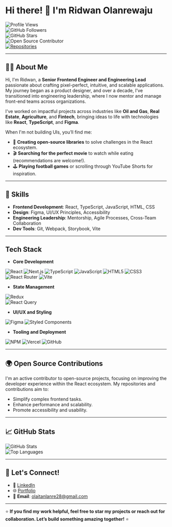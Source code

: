 # Hi there! 👋 I'm Ridwan Olanrewaju  

![Profile Views](https://komarev.com/ghpvc/?username=ibnlanre&color=blueviolet&style=flat-square)  
![GitHub Followers](https://img.shields.io/github/followers/ibnlanre?style=flat-square&color=blue)  
![GitHub Stars](https://img.shields.io/github/stars/ibnlanre?style=flat-square&color=yellow)  
![Open Source Contributor](https://img.shields.io/badge/Open%20Source-Contributor-brightgreen?style=flat-square)  
[![Repositories](https://img.shields.io/badge/My%20Repositories-%F0%9F%93%96-blue?style=flat-square)](https://github.com/ibnlanre?tab=repositories)

---

## 👨‍💻 About Me  

Hi, I'm Ridwan, a **Senior Frontend Engineer and Engineering Lead** passionate about crafting pixel-perfect, intuitive, and scalable applications. My journey began as a product designer, and over a decade, I've transitioned into engineering leadership, where I now mentor and manage front-end teams across organizations.  

I've worked on impactful projects across industries like **Oil and Gas**, **Real Estate**, **Agriculture**, and **Fintech**, bringing ideas to life with technologies like **React**, **TypeScript**, and **Figma**.  

When I'm not building UIs, you’ll find me:  
- 📖 **Creating open-source libraries** to solve challenges in the React ecosystem.  
- 🎬 **Searching for the perfect movie** to watch while eating (recommendations are welcome!).  
- 🕹️ **Playing football games** or scrolling through YouTube Shorts for inspiration.  

---

## 🚀 Skills

- **Frontend Development**: React, TypeScript, JavaScript, HTML, CSS  
- **Design**: Figma, UI/UX Principles, Accessibility  
- **Engineering Leadership**: Mentorship, Agile Processes, Cross-Team Collaboration  
- **Dev Tools**: Git, Webpack, Storybook, Vite  

---

## Tech Stack

- **Core Development**

![React](https://img.shields.io/badge/react-%2320232a.svg?style=for-the-badge&logo=react&logoColor=%2361DAFB)
![Next.js](https://img.shields.io/badge/next-black?style=for-the-badge&logo=next.js&logoColor=white)
![TypeScript](https://img.shields.io/badge/typescript-%23007ACC.svg?style=for-the-badge&logo=typescript&logoColor=white)
![JavaScript](https://img.shields.io/badge/javascript-%23323330.svg?style=for-the-badge&logo=javascript&logoColor=%23F7DF1E)
![HTML5](https://img.shields.io/badge/html5-%23E34F26.svg?style=for-the-badge&logo=html5&logoColor=white)
![CSS3](https://img.shields.io/badge/css3-%231572B6.svg?style=for-the-badge&logo=css3&logoColor=white)
![React Router](https://img.shields.io/badge/React_Router-CA4245?style=for-the-badge&logo=react-router&logoColor=white)
![Vite](https://img.shields.io/badge/vite-%23646CFF.svg?style=for-the-badge&logo=vite&logoColor=white)

- **State Management**

![Redux](https://img.shields.io/badge/redux-%23593d88.svg?style=for-the-badge&logo=redux&logoColor=white)  
![React Query](https://img.shields.io/badge/react%20query-%23FF4154.svg?style=for-the-badge&logo=react-query&logoColor=white)

- **UI/UX and Styling**

![Figma](https://img.shields.io/badge/figma-%23F24E1E.svg?style=for-the-badge&logo=figma&logoColor=white)
![Styled Components](https://img.shields.io/badge/styled--components-%23DB7093.svg?style=for-the-badge&logo=styled-components&logoColor=white)

- **Tooling and Deployment**

![NPM](https://img.shields.io/badge/NPM-%23CB3837.svg?style=for-the-badge&logo=npm&logoColor=white)
![Vercel](https://img.shields.io/badge/vercel-%23000000.svg?style=for-the-badge&logo=vercel&logoColor=white)
![GitHub](https://img.shields.io/badge/github-%23121011.svg?style=for-the-badge&logo=github&logoColor=white)

---

## 🌍 Open Source Contributions  

I'm an active contributor to open-source projects, focusing on improving the developer experience within the React ecosystem. My repositories and contributions aim to:  
- Simplify complex frontend tasks.
- Enhance performance and scalability.
- Promote accessibility and usability.

---

## 📈 GitHub Stats  

![GitHub Stats](https://github-readme-stats.vercel.app/api?username=ibnlanre&show_icons=true&theme=default)  
![Top Languages](https://github-readme-stats.vercel.app/api/top-langs/?username=ibnlanre&layout=compact&theme=default)  

---

## 🎯 Let's Connect!  

- 💼 [LinkedIn](https://linkedin.com/in/ibnlanre)
- 🌐 [Portfolio](https://ibnlanre.vercel.app)
- 📧 **Email**: [olaitanlanre28@gmail.com](mailto:olaitanlanre28@gmail.com)

---

⭐ **If you find my work helpful, feel free to star my projects or reach out for collaboration. Let’s build something amazing together!** ⭐
